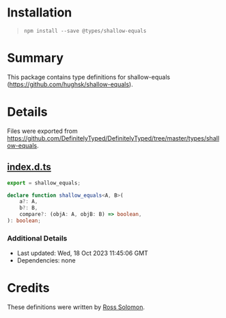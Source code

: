 # Installation
> `npm install --save @types/shallow-equals`

# Summary
This package contains type definitions for shallow-equals (https://github.com/hughsk/shallow-equals).

# Details
Files were exported from https://github.com/DefinitelyTyped/DefinitelyTyped/tree/master/types/shallow-equals.
## [index.d.ts](https://github.com/DefinitelyTyped/DefinitelyTyped/tree/master/types/shallow-equals/index.d.ts)
````ts
export = shallow_equals;

declare function shallow_equals<A, B>(
    a?: A,
    b?: B,
    compare?: (objA: A, objB: B) => boolean,
): boolean;

````

### Additional Details
 * Last updated: Wed, 18 Oct 2023 11:45:06 GMT
 * Dependencies: none

# Credits
These definitions were written by [Ross Solomon](https://github.com/rsolomon).
